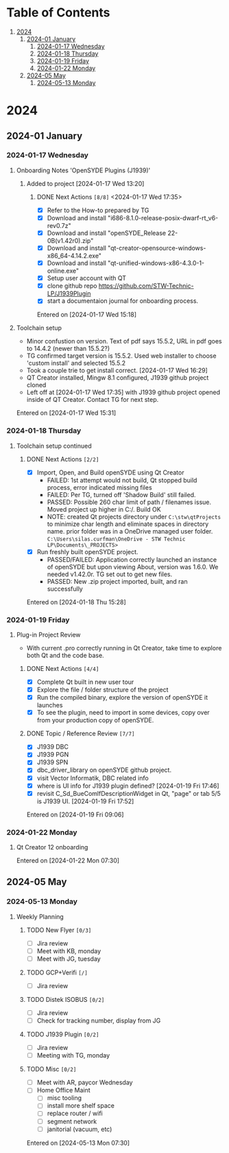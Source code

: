 
# Table of Contents

1.  [2024](#org8a6f130)
    1.  [2024-01 January](#org541a537)
        1.  [2024-01-17 Wednesday](#orgbba9d2a)
        2.  [2024-01-18 Thursday](#orgecd2bb2)
        3.  [2024-01-19 Friday](#orgb346c7e)
        4.  [2024-01-22 Monday](#org31d811e)
    2.  [2024-05 May](#org6ffc0fb)
        1.  [2024-05-13 Monday](#org8a37fe2)



<a id="org8a6f130"></a>

# 2024


<a id="org541a537"></a>

## 2024-01 January


<a id="orgbba9d2a"></a>

### 2024-01-17 Wednesday

1.  Onboarding Notes 'OpenSYDE Plugins (J1939)'

    1.  Added to project <span class="timestamp-wrapper"><span class="timestamp">[2024-01-17 Wed 13:20]</span></span>
    
        1.  DONE Next Actions <code>[8/8]</code> <span class="timestamp-wrapper"><span class="timestamp">&lt;2024-01-17 Wed 17:35&gt;</span></span>
        
            -   [X] Refer to the How-to prepared by TG
            -   [X] Download and install "i686-8.1.0-release-posix-dwarf-rt\_v6-rev0.7z"
            -   [X] Download and install "openSYDE\_Release 22-0B(v1.42r0).zip"
            -   [X] Download and install "qt-creator-opensource-windows-x86\_64-4.14.2.exe"
            -   [X] Download and install "qt-unified-windows-x86-4.3.0-1-online.exe"
            -   [X] Setup user account with QT
            -   [X] clone github repo <https://github.com/STW-Technic-LP/J1939Plugin>
            -   [X] start a documentaion journal for onboarding process.
            
            Entered on <span class="timestamp-wrapper"><span class="timestamp">[2024-01-17 Wed 15:18]</span></span>

2.  Toolchain setup

    -   Minor confustion on version.  Text of pdf says 15.5.2, URL in pdf goes to 14.4.2 (newer than 15.5.2?)
    -   TG confirmed target version is 15.5.2.  Used web installer to choose 'custom install' and selected 15.5.2
    -   Took a couple trie to get install correct. <span class="timestamp-wrapper"><span class="timestamp">[2024-01-17 Wed 16:29]</span></span>
    -   QT Creator installed, Mingw 8.1 configured, J1939 github project cloned
    -   Left off at <span class="timestamp-wrapper"><span class="timestamp">[2024-01-17 Wed 17:35] </span></span> with J1939 github project opened inside of QT Creator.  Contact TG for next step.
    
    Entered on <span class="timestamp-wrapper"><span class="timestamp">[2024-01-17 Wed 15:31]</span></span>


<a id="orgecd2bb2"></a>

### 2024-01-18 Thursday

1.  Toolchain setup continued

    1.  DONE Next Actions <code>[2/2]</code>
    
        -   [X] Import, Open, and Build openSYDE using Qt Creator
            -   FAILED: 1st attempt would not build, Qt stopped build process, error indicated missing files
            -   FAILED: Per TG, turned off 'Shadow Build' still failed.
            -   PASSED: Possible 260 char limit of path / filenames issue.  Moved project up higher in C:/. Build OK
            -   NOTE: created Qt projects directory under `C:\stw\qtProjects` to minimize char length and eliminate spaces in directory name.
                prior folder was in a OneDrive managed user folder. `C:\Users\silas.curfman\OneDrive - STW Technic LP\Documents\_PROJECTS>`
        -   [X] Run freshly built openSYDE project.
            -   PASSED/FAILED: Application correctly launched an instance of openSYDE but upon viewing About, version was 1.6.0.
                We needed v1.42.0r.  TG set out to get new files.
            -   PASSED: New .zip project imported, built, and ran successfully
        
        Entered on <span class="timestamp-wrapper"><span class="timestamp">[2024-01-18 Thu 15:28]</span></span>


<a id="orgb346c7e"></a>

### 2024-01-19 Friday

1.  Plug-in Project Review

    -   With current .pro correctly running in Qt Creator, take time to explore both Qt and the code base.
    
    1.  DONE Next Actions <code>[4/4]</code>
    
        -   [X] Complete Qt built in new user tour
        -   [X] Explore the file / folder structure of the project
        -   [X] Run the compiled binary, explore the version of openSYDE it launches
        -   [X] To see the plugin, need to import in some devices, copy over from your production copy of openSYDE.
    
    2.  DONE Topic / Reference Review <code>[7/7]</code>
    
        -   [X] J1939 DBC
        -   [X] J1939 PGN
        -   [X] J1939 SPN
        -   [X] dbc\_driver\_library on openSYDE github project.
        -   [X] visit Vector Informatik, DBC related info
        -   [X] where is UI info for J1939 plugin defined?  <span class="timestamp-wrapper"><span class="timestamp">[2024-01-19 Fri 17:46] </span></span>
        -   [X] revisit C\_Sd\_BueComlfDescriptionWidget in Qt, "page" or tab 5/5 is J1939 UI. <span class="timestamp-wrapper"><span class="timestamp">[2024-01-19 Fri 17:52] </span></span>
        
        Entered on <span class="timestamp-wrapper"><span class="timestamp">[2024-01-19 Fri 09:06]</span></span>


<a id="org31d811e"></a>

### 2024-01-22 Monday

1.  Qt Creator 12 onboarding

    Entered on <span class="timestamp-wrapper"><span class="timestamp">[2024-01-22 Mon 07:30]</span></span>


<a id="org6ffc0fb"></a>

## 2024-05 May


<a id="org8a37fe2"></a>

### 2024-05-13 Monday

1.  Weekly Planning

    1.  TODO New Flyer <code>[0/3]</code>
    
        -   [ ] Jira review
        -   [ ] Meet with KB, monday
        -   [ ] Meet with JG, tuesday
    
    2.  TODO GCP+Verifi <code>[/]</code>
    
        -   [ ] Jira review
    
    3.  TODO Distek ISOBUS <code>[0/2]</code>
    
        -   [ ] Jira review
        -   [ ] Check for tracking number, display from JG
    
    4.  TODO J1939 Plugin <code>[0/2]</code>
    
        -   [ ] Jira review
        -   [ ] Meeting with TG, monday
    
    5.  TODO Misc <code>[0/2]</code>
    
        -   [ ] Meet with AR, paycor Wednesday
        -   [ ] Home Office Maint
            -   [ ] misc tooling
            -   [ ] install more shelf space
            -   [ ] replace router / wifi
            -   [ ] segment network
            -   [ ] janitorial (vacuum, etc)
        
        Entered on <span class="timestamp-wrapper"><span class="timestamp">[2024-05-13 Mon 07:30]</span></span>

